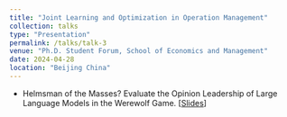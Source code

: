 ```yaml
---
title: "Joint Learning and Optimization in Operation Management"
collection: talks
type: "Presentation"
permalink: /talks/talk-3
venue: "Ph.D. Student Forum, School of Economics and Management"
date: 2024-04-28
location: "Beijing China"
---
```


- Helmsman of the Masses? Evaluate the Opinion Leadership of Large Language Models in the Werewolf Game. [[Slides](http://doslim.github.io/files/Evaluate_the_Opinion_Leadership_of_LLMs.pdf)]
